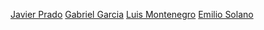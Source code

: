 [Javier Prado](https://www.github.com/Javilejoo/)
[Gabriel Garcia](https://www.github.com/Gegdgt)
[Luis Montenegro](https://www.github.com/LuisMontenegro21)
[Emilio Solano](https://www.github.com/emiliosolanoo21)